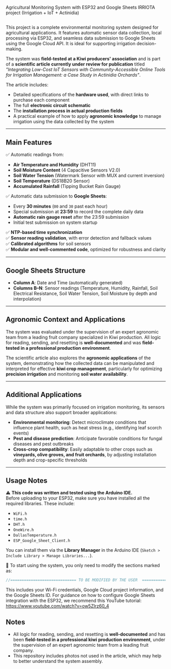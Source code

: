 Agricultural Monitoring System with ESP32 and Google Sheets
IRRIOTA project (Irrigation + IoT + Actinidia)
## 

This project is a complete environmental monitoring system designed for agricultural applications. It features automatic sensor data collection, local processing via ESP32, and seamless data submission to Google Sheets using the Google Cloud API. It is ideal for supporting irrigation decision-making.

The system was **field-tested at a Kiwi producers' association** and is part of a **scientific article currently under review for publication** titled _"Integrating Low-Cost IoT Sensors with Community-Accessible Online Tools for Irrigation Management: a Case Study in Actinidia Orchards"_.  

The article includes:
- Detailed specifications of the **hardware used**, with direct links to purchase each component  
- The full **electronic circuit schematic**  
- The **installation process in actual production fields**  
- A practical example of how to apply **agronomic knowledge** to manage irrigation using the data collected by the system

---

## Main Features

✅ Automatic readings from:
- **Air Temperature and Humidity** (DHT11)  
- **Soil Moisture Content** (4 Capacitive Sensors V2.0)  
- **Soil Water Tension** (Watermark Sensor with MUX and current inversion)  
- **Soil Temperature** (DS18B20 Sensor)  
- **Accumulated Rainfall** (Tipping Bucket Rain Gauge)

✅ Automatic data submission to **Google Sheets**:
- Every **30 minutes** (`00` and `30` past each hour)  
- Special submission at **23:59** to record the complete daily data  
- **Automatic rain gauge reset** after the 23:59 submission  
- Initial test submission on system startup

✅ **NTP-based time synchronization**  
✅ **Sensor reading validation**, with error detection and fallback values  
✅ **Calibrated algorithms** for soil sensors  
✅ **Modular and well-commented code**, optimized for robustness and clarity

---

## Google Sheets Structure

- **Column A**: Date and Time (automatically generated)  
- **Columns B–N**: Sensor readings (Temperature, Humidity, Rainfall, Soil Electrical Resistance, Soil Water Tension, Soil Moisture by depth and interpolation)

---

## Agronomic Context and Applications

The system was evaluated under the supervision of an expert agronomic team from a leading fruit company specialized in Kiwi production. All logic for reading, sending, and resetting is **well-documented** and was **field-tested in a professional production environment**.

The scientific article also explores the **agronomic applications** of the system, demonstrating how the collected data can be manipulated and interpreted for effective **kiwi crop management**, particularly for optimizing **precision irrigation** and monitoring **soil water availability**.

---

## Additional Applications

While the system was primarily focused on irrigation monitoring, its sensors and data structure also support broader applications:

- **Environmental monitoring**: Detect microclimate conditions that influence plant health, such as heat stress (e.g., identifying leaf scorch events)  
- **Pest and disease prediction**: Anticipate favorable conditions for fungal diseases and pest outbreaks  
- **Cross-crop compatibility**: Easily adaptable to other crops such as **vineyards, olive groves, and fruit orchards**, by adjusting installation depth and crop-specific thresholds

---

## Usage Notes

⚠️ **This code was written and tested using the Arduino IDE.**  
Before uploading to your ESP32, make sure you have installed all the required libraries. These include:

- `WiFi.h`
- `time.h`
- `DHT.h`
- `OneWire.h`
- `DallasTemperature.h`
- `ESP_Google_Sheet_Client.h`

You can install them via the **Library Manager** in the Arduino IDE (`Sketch > Include Library > Manage Libraries...`).

🔧 To start using the system, you only need to modify the sections marked as:

```cpp
//============================= TO BE MODIFIED BY THE USER  ===================================//
```

This includes your Wi-Fi credentials, Google Cloud project information, and the Google Sheets ID.
For guidance on how to configure Google Sheets integration with the ESP32, we recommend this YouTube tutorial: https://www.youtube.com/watch?v=ow5ZIrz60_4

## Notes

- All logic for reading, sending, and resetting is **well-documented** and has been **field-tested in a professional kiwi production environment**, under the supervision of an expert agronomic team from a leading fruit company.
- This repository includes photos not used in the article, which may help to better understand the system assembly.
